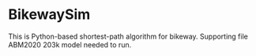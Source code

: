 # BikewaySim
This is Python-based shortest-path algorithm for bikeway. Supporting file ABM2020 203k model needed to run.
